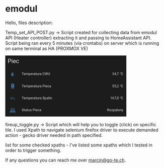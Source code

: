 # emodul

Hello,
files description:

Temp_set_API_POST.py -> Script created for collecting data from emodul API (Heater controller) extracting it and passing to HomeAssistant API.
Script being ran every 5 minutes (via crontabs) on server which is running on same terminal as HA (PROXMOX VE)

![PANEL](https://github.com/reizer231/emodul/blob/main/Screenshot%202022-05-17%20at%2011.36.14.png)

fireup_toggle.py -> Script which will help you to toggle (click) on specific tile. I used Xpath to navigate selenium firefox driver to execute demanded action - gecko driver needed in path specified.

list for some checked xpaths - I've listed some xpaths which I tested in order to trigger something.

If any questions you can reach me over marcin@go-te.ch.
